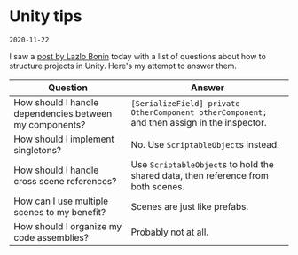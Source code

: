 # Unity tips
`2020-11-22`

I saw a [post by Lazlo Bonin](https://twitter.com/lazlobon/status/1330224625901580297) today with a list of questions about how to structure projects in Unity. Here's my attempt to answer them.

| Question | Answer |
|----------|--------|
| How should I handle dependencies between my components? | `[SerializeField] private OtherComponent otherComponent;` and then assign in the inspector. |
| How should I implement singletons? | No. Use `ScriptableObject`s instead. |
| How should I handle cross scene references? | Use `ScriptableObject`s to hold the shared data, then reference from both scenes. |
| How can I use multiple scenes to my benefit? | Scenes are just like prefabs. |
| How should I organize my code assemblies? | Probably not at all. |
